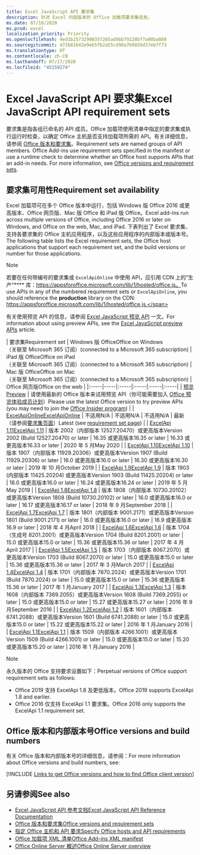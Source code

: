 ```yaml
---
title: Excel JavaScript API 要求集
description: 针对 Excel 内部版本的 Office 加载项要求集信息。
ms.date: 07/10/2020
ms.prod: excel
localization_priority: Priority
ms.openlocfilehash: 4ed1b25732900357265ad9bb79228bf7a00ba888
ms.sourcegitcommit: 472b81642e9eb5fb2a55cd98a7b0826d37eb7f73
ms.translationtype: HT
ms.contentlocale: zh-CN
ms.lasthandoff: 07/17/2020
ms.locfileid: "45159274"
---
```

# <a name="excel-javascript-api-requirement-sets"></a><span data-ttu-id="7b509-103">Excel JavaScript API 要求集</span><span class="sxs-lookup"><span data-stu-id="7b509-103">Excel JavaScript API requirement sets</span></span>

<span data-ttu-id="7b509-p101">要求集是指各组已命名的 API 成员。Office 加载项使用清单中指定的要求集或执行运行时检查，以确定 Office 主机是否支持加载项所需的 API。有关详细信息，请参阅 [Office 版本和要求集](../../develop/office-versions-and-requirement-sets.md)。</span><span class="sxs-lookup"><span data-stu-id="7b509-p101">Requirement sets are named groups of API members. Office Add-ins use requirement sets specified in the manifest or use a runtime check to determine whether an Office host supports APIs that an add-in needs. For more information, see [Office versions and requirement sets](../../develop/office-versions-and-requirement-sets.md).</span></span>

## <a name="requirement-set-availability"></a><span data-ttu-id="7b509-107">要求集可用性</span><span class="sxs-lookup"><span data-stu-id="7b509-107">Requirement set availability</span></span>

<span data-ttu-id="7b509-108">Excel 加载项可在多个 Office 版本中运行，包括 Windows 版 Office 2016 或更高版本、Office 网页版、Mac 版 Office 和 iPad 版 Office。</span><span class="sxs-lookup"><span data-stu-id="7b509-108">Excel add-ins run across multiple versions of Office, including Office 2016 or later on Windows, and Office on the web, Mac, and iPad.</span></span> <span data-ttu-id="7b509-109">下表列出了 Excel 要求集、支持各要求集的 Office 主机应用程序，以及这些应用程序的内部版本或版本号。</span><span class="sxs-lookup"><span data-stu-id="7b509-109">The following table lists the Excel requirement sets, the Office host applications that support each requirement set, and the build versions or number for those applications.</span></span>

> [!NOTE]
> <span data-ttu-id="7b509-110">若要在任何带编号的要求集或 `ExcelApiOnline` 中使用 API，应引用 CDN 上的“生产”\*\*\*\* 库：https://appsforoffice.microsoft.com/lib/1/hosted/office.js。</span><span class="sxs-lookup"><span data-stu-id="7b509-110">To use APIs in any of the numbered requirement sets or `ExcelApiOnline`, you should reference the **production** library on the CDN: https://appsforoffice.microsoft.com/lib/1/hosted/office.js.</span></span>
>
> <span data-ttu-id="7b509-111">有关使用预览 API 的信息，请参阅 [Excel JavaScript 预览 API](excel-preview-apis.md) 一文。</span><span class="sxs-lookup"><span data-stu-id="7b509-111">For information about using preview APIs, see the [Excel JavaScript preview APIs](excel-preview-apis.md) article.</span></span>

|  <span data-ttu-id="7b509-112">要求集</span><span class="sxs-lookup"><span data-stu-id="7b509-112">Requirement set</span></span>  |  <span data-ttu-id="7b509-113">Windows 版 Office</span><span class="sxs-lookup"><span data-stu-id="7b509-113">Office on Windows</span></span><br><span data-ttu-id="7b509-114">（关联至 Microsoft 365 订阅）</span><span class="sxs-lookup"><span data-stu-id="7b509-114">(connected to a Microsoft 365 subscription)</span></span>  |  <span data-ttu-id="7b509-115">iPad 版 Office</span><span class="sxs-lookup"><span data-stu-id="7b509-115">Office on iPad</span></span><br><span data-ttu-id="7b509-116">（关联至 Microsoft 365 订阅）</span><span class="sxs-lookup"><span data-stu-id="7b509-116">(connected to a Microsoft 365 subscription)</span></span>  |  <span data-ttu-id="7b509-117">Mac 版 Office</span><span class="sxs-lookup"><span data-stu-id="7b509-117">Office on Mac</span></span><br><span data-ttu-id="7b509-118">（关联至 Microsoft 365 订阅）</span><span class="sxs-lookup"><span data-stu-id="7b509-118">(connected to a Microsoft 365 subscription)</span></span>  | <span data-ttu-id="7b509-119">Office 网页版</span><span class="sxs-lookup"><span data-stu-id="7b509-119">Office on the web</span></span> |
|:-----|-----|:-----|:-----|:-----|:-----|
| [<span data-ttu-id="7b509-120">预览</span><span class="sxs-lookup"><span data-stu-id="7b509-120">Preview</span></span>](excel-preview-apis.md)  | <span data-ttu-id="7b509-121">请使用最新的 Office 版本来试用预览 API（你可能需要加入 [Office 预览体验成员计划](https://insider.office.com)）</span><span class="sxs-lookup"><span data-stu-id="7b509-121">Please use the latest Office version to try preview APIs (you may need to join the [Office Insider program](https://insider.office.com))</span></span> |
| [<span data-ttu-id="7b509-122">ExcelApiOnline</span><span class="sxs-lookup"><span data-stu-id="7b509-122">ExcelApiOnline</span></span>](excel-api-online-requirement-set.md) | <span data-ttu-id="7b509-123">不适用</span><span class="sxs-lookup"><span data-stu-id="7b509-123">N/A</span></span> | <span data-ttu-id="7b509-124">不适用</span><span class="sxs-lookup"><span data-stu-id="7b509-124">N/A</span></span> | <span data-ttu-id="7b509-125">不适用</span><span class="sxs-lookup"><span data-stu-id="7b509-125">N/A</span></span> | <span data-ttu-id="7b509-126">最新（请参阅[要求集页面](./excel-api-online-requirement-set.md)）</span><span class="sxs-lookup"><span data-stu-id="7b509-126">Latest (see [requirement set page](./excel-api-online-requirement-set.md))</span></span> |
| [<span data-ttu-id="7b509-127">ExcelApi 1.11</span><span class="sxs-lookup"><span data-stu-id="7b509-127">ExcelApi 1.11</span></span>](excel-api-1-11-requirement-set.md) | <span data-ttu-id="7b509-128">版本 2002（内部版本 12527.20470）或更高版本</span><span class="sxs-lookup"><span data-stu-id="7b509-128">Version 2002 (Build 12527.20470) or later</span></span> | <span data-ttu-id="7b509-129">16.35 或更高版本</span><span class="sxs-lookup"><span data-stu-id="7b509-129">16.35 or later</span></span> | <span data-ttu-id="7b509-130">16.33 或更高版本</span><span class="sxs-lookup"><span data-stu-id="7b509-130">16.33 or later</span></span> | <span data-ttu-id="7b509-131">2020 年 5 月</span><span class="sxs-lookup"><span data-stu-id="7b509-131">May 2020</span></span> |
| [<span data-ttu-id="7b509-132">ExcelApi 1.10</span><span class="sxs-lookup"><span data-stu-id="7b509-132">ExcelApi 1.10</span></span>](excel-api-1-10-requirement-set.md) | <span data-ttu-id="7b509-133">版本 1907（内部版本 11929.20306）或更高版本</span><span class="sxs-lookup"><span data-stu-id="7b509-133">Version 1907 (Build 11929.20306) or later</span></span> | <span data-ttu-id="7b509-134">16.0 或更高版本</span><span class="sxs-lookup"><span data-stu-id="7b509-134">16.0 or later</span></span> | <span data-ttu-id="7b509-135">16.30 或更高版本</span><span class="sxs-lookup"><span data-stu-id="7b509-135">16.30 or later</span></span> | <span data-ttu-id="7b509-136">2019 年 10 月</span><span class="sxs-lookup"><span data-stu-id="7b509-136">October 2019</span></span> |
| [<span data-ttu-id="7b509-137">ExcelApi 1.9</span><span class="sxs-lookup"><span data-stu-id="7b509-137">ExcelApi 1.9</span></span>](excel-api-1-9-requirement-set.md)  | <span data-ttu-id="7b509-138">版本 1903 (内部版本 11425.20204) 或更高版本</span><span class="sxs-lookup"><span data-stu-id="7b509-138">Version 1903 (Build 11425.20204) or later</span></span> | <span data-ttu-id="7b509-139">16.0 或更高版本</span><span class="sxs-lookup"><span data-stu-id="7b509-139">16.0 or later</span></span> | <span data-ttu-id="7b509-140">16.24 或更高版本</span><span class="sxs-lookup"><span data-stu-id="7b509-140">16.24 or later</span></span> | <span data-ttu-id="7b509-141">2019 年 5 月</span><span class="sxs-lookup"><span data-stu-id="7b509-141">May 2019</span></span> |
| [<span data-ttu-id="7b509-142">ExcelApi 1.8</span><span class="sxs-lookup"><span data-stu-id="7b509-142">ExcelApi 1.8</span></span>](excel-api-1-8-requirement-set.md)  | <span data-ttu-id="7b509-143">版本 1808（内部版本 10730.20102）或更高版本</span><span class="sxs-lookup"><span data-stu-id="7b509-143">Version 1808 (Build 10730.20102) or later</span></span> | <span data-ttu-id="7b509-144">16.0 或更高版本</span><span class="sxs-lookup"><span data-stu-id="7b509-144">16.0 or later</span></span> | <span data-ttu-id="7b509-145">16.17 或更高版本</span><span class="sxs-lookup"><span data-stu-id="7b509-145">16.17 or later</span></span> | <span data-ttu-id="7b509-146">2018 年 9 月</span><span class="sxs-lookup"><span data-stu-id="7b509-146">September 2018</span></span> |
| [<span data-ttu-id="7b509-147">ExcelApi 1.7</span><span class="sxs-lookup"><span data-stu-id="7b509-147">ExcelApi 1.7</span></span>](excel-api-1-7-requirement-set.md)  | <span data-ttu-id="7b509-148">版本 1801（内部版本 9001.2171）或更高版本</span><span class="sxs-lookup"><span data-stu-id="7b509-148">Version 1801 (Build 9001.2171) or later</span></span>   | <span data-ttu-id="7b509-149">16.0 或更高版本</span><span class="sxs-lookup"><span data-stu-id="7b509-149">16.0 or later</span></span>  | <span data-ttu-id="7b509-150">16.9 或更高版本</span><span class="sxs-lookup"><span data-stu-id="7b509-150">16.9 or later</span></span>  | <span data-ttu-id="7b509-151">2018 年 4 月</span><span class="sxs-lookup"><span data-stu-id="7b509-151">April 2018</span></span> |
| [<span data-ttu-id="7b509-152">ExcelApi 1.6</span><span class="sxs-lookup"><span data-stu-id="7b509-152">ExcelApi 1.6</span></span>](excel-api-1-6-requirement-set.md)  | <span data-ttu-id="7b509-153">版本 1704（生成号 8201.2001）或更高版本</span><span class="sxs-lookup"><span data-stu-id="7b509-153">Version 1704 (Build 8201.2001) or later</span></span>   | <span data-ttu-id="7b509-154">15.0 或更高版本</span><span class="sxs-lookup"><span data-stu-id="7b509-154">15.0 or later</span></span>  | <span data-ttu-id="7b509-155">15.36 或更高版本</span><span class="sxs-lookup"><span data-stu-id="7b509-155">15.36 or later</span></span> | <span data-ttu-id="7b509-156">2017 年 4 月</span><span class="sxs-lookup"><span data-stu-id="7b509-156">April 2017</span></span> |
| [<span data-ttu-id="7b509-157">ExcelApi 1.5</span><span class="sxs-lookup"><span data-stu-id="7b509-157">ExcelApi 1.5</span></span>](excel-api-1-5-requirement-set.md)  | <span data-ttu-id="7b509-158">版本 1703（内部版本 8067.2070）或更高版本</span><span class="sxs-lookup"><span data-stu-id="7b509-158">Version 1703 (Build 8067.2070) or later</span></span>   | <span data-ttu-id="7b509-159">15.0 或更高版本</span><span class="sxs-lookup"><span data-stu-id="7b509-159">15.0 or later</span></span>  | <span data-ttu-id="7b509-160">15.36 或更高版本</span><span class="sxs-lookup"><span data-stu-id="7b509-160">15.36 or later</span></span> | <span data-ttu-id="7b509-161">2017 年 3 月</span><span class="sxs-lookup"><span data-stu-id="7b509-161">March 2017</span></span> |
| [<span data-ttu-id="7b509-162">ExcelApi 1.4</span><span class="sxs-lookup"><span data-stu-id="7b509-162">ExcelApi 1.4</span></span>](excel-api-1-4-requirement-set.md)  | <span data-ttu-id="7b509-163">版本 1701（内部版本 7870.2024）或更高版本</span><span class="sxs-lookup"><span data-stu-id="7b509-163">Version 1701 (Build 7870.2024) or later</span></span>   | <span data-ttu-id="7b509-164">15.0 或更高版本</span><span class="sxs-lookup"><span data-stu-id="7b509-164">15.0 or later</span></span>  | <span data-ttu-id="7b509-165">15.36 或更高版本</span><span class="sxs-lookup"><span data-stu-id="7b509-165">15.36 or later</span></span> | <span data-ttu-id="7b509-166">2017 年 1 月</span><span class="sxs-lookup"><span data-stu-id="7b509-166">January 2017</span></span> |
| [<span data-ttu-id="7b509-167">ExcelApi 1.3</span><span class="sxs-lookup"><span data-stu-id="7b509-167">ExcelApi 1.3</span></span>](excel-api-1-3-requirement-set.md)  | <span data-ttu-id="7b509-168">版本 1608（内部版本 7369.2055）或更高版本</span><span class="sxs-lookup"><span data-stu-id="7b509-168">Version 1608 (Build 7369.2055) or later</span></span>   | <span data-ttu-id="7b509-169">15.0 或更高版本</span><span class="sxs-lookup"><span data-stu-id="7b509-169">15.0 or later</span></span> | <span data-ttu-id="7b509-170">15.27 或更高版本</span><span class="sxs-lookup"><span data-stu-id="7b509-170">15.27 or later</span></span> | <span data-ttu-id="7b509-171">2016 年 9 月</span><span class="sxs-lookup"><span data-stu-id="7b509-171">September 2016</span></span> |
| [<span data-ttu-id="7b509-172">ExcelApi 1.2</span><span class="sxs-lookup"><span data-stu-id="7b509-172">ExcelApi 1.2</span></span>](excel-api-1-2-requirement-set.md)  | <span data-ttu-id="7b509-173">版本 1601（内部版本 6741.2088）或更高版本</span><span class="sxs-lookup"><span data-stu-id="7b509-173">Version 1601 (Build 6741.2088) or later</span></span>   | <span data-ttu-id="7b509-174">15.0 或更高版本</span><span class="sxs-lookup"><span data-stu-id="7b509-174">15.0 or later</span></span> | <span data-ttu-id="7b509-175">15.22 或更高版本</span><span class="sxs-lookup"><span data-stu-id="7b509-175">15.22 or later</span></span> | <span data-ttu-id="7b509-176">2016 年 1 月</span><span class="sxs-lookup"><span data-stu-id="7b509-176">January 2016</span></span> |
| [<span data-ttu-id="7b509-177">ExcelApi 1.1</span><span class="sxs-lookup"><span data-stu-id="7b509-177">ExcelApi 1.1</span></span>](excel-api-1-1-requirement-set.md)  | <span data-ttu-id="7b509-178">版本 1509（内部版本 4266.1001）或更高版本</span><span class="sxs-lookup"><span data-stu-id="7b509-178">Version 1509 (Build 4266.1001) or later</span></span>   | <span data-ttu-id="7b509-179">15.0 或更高版本</span><span class="sxs-lookup"><span data-stu-id="7b509-179">15.0 or later</span></span> | <span data-ttu-id="7b509-180">15.20 或更高版本</span><span class="sxs-lookup"><span data-stu-id="7b509-180">15.20 or later</span></span> | <span data-ttu-id="7b509-181">2016 年 1 月</span><span class="sxs-lookup"><span data-stu-id="7b509-181">January 2016</span></span> |

> [!NOTE]
> <span data-ttu-id="7b509-182">永久版本的 Office 支持要求设置如下：</span><span class="sxs-lookup"><span data-stu-id="7b509-182">Perpetual versions of Office support requirement sets as follows:</span></span>
>
> - <span data-ttu-id="7b509-183">Office 2019 支持 ExcelApi 1.8 及更低版本。</span><span class="sxs-lookup"><span data-stu-id="7b509-183">Office 2019 supports ExcelApi 1.8 and earlier.</span></span>
> - <span data-ttu-id="7b509-184">Office 2016 仅支持 ExcelApi 1.1 要求集。</span><span class="sxs-lookup"><span data-stu-id="7b509-184">Office 2016 only supports the ExcelApi 1.1 requirement set.</span></span>

## <a name="office-versions-and-build-numbers"></a><span data-ttu-id="7b509-185">Office 版本和内部版本号</span><span class="sxs-lookup"><span data-stu-id="7b509-185">Office versions and build numbers</span></span>

<span data-ttu-id="7b509-186">有关 Office 版本和内部版本号的详细信息，请参阅：</span><span class="sxs-lookup"><span data-stu-id="7b509-186">For more information about Office versions and build numbers, see:</span></span>

[!INCLUDE [Links to get Office versions and how to find Office client version](../../includes/links-get-office-versions-builds.md)]

## <a name="see-also"></a><span data-ttu-id="7b509-187">另请参阅</span><span class="sxs-lookup"><span data-stu-id="7b509-187">See also</span></span>

- [<span data-ttu-id="7b509-188">Excel JavaScript API 参考文档</span><span class="sxs-lookup"><span data-stu-id="7b509-188">Excel JavaScript API Reference Documentation</span></span>](/javascript/api/excel)
- [<span data-ttu-id="7b509-189">Office 版本和要求集</span><span class="sxs-lookup"><span data-stu-id="7b509-189">Office versions and requirement sets</span></span>](../../develop/office-versions-and-requirement-sets.md)
- [<span data-ttu-id="7b509-190">指定 Office 主机和 API 要求</span><span class="sxs-lookup"><span data-stu-id="7b509-190">Specify Office hosts and API requirements</span></span>](../../develop/specify-office-hosts-and-api-requirements.md)
- [<span data-ttu-id="7b509-191">Office 加载项 XML 清单</span><span class="sxs-lookup"><span data-stu-id="7b509-191">Office Add-ins XML manifest</span></span>](../../develop/add-in-manifests.md)
- [<span data-ttu-id="7b509-192">Office Online Server 概述</span><span class="sxs-lookup"><span data-stu-id="7b509-192">Office Online Server overview</span></span>](/officeonlineserver/office-online-server-overview)
